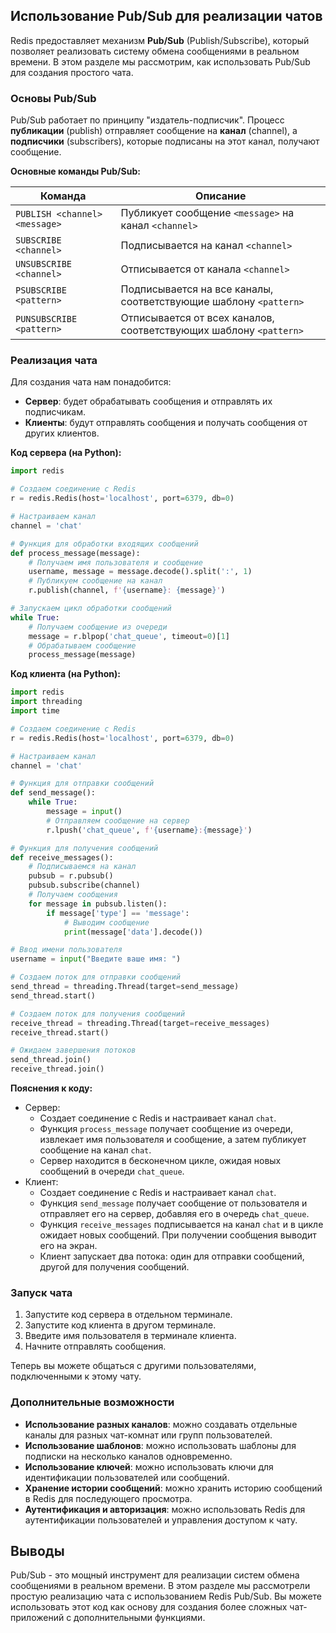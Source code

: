 ## Использование Pub/Sub для реализации чатов

Redis предоставляет механизм **Pub/Sub** (Publish/Subscribe), который позволяет реализовать систему обмена сообщениями в реальном времени. В этом разделе мы рассмотрим, как использовать Pub/Sub для создания простого чата.

### Основы Pub/Sub

Pub/Sub работает по принципу "издатель-подписчик". Процесс **публикации** (publish) отправляет сообщение на **канал** (channel), а **подписчики** (subscribers), которые подписаны на этот канал, получают сообщение.

**Основные команды Pub/Sub:**

| Команда | Описание |
|---|---|
| `PUBLISH <channel> <message>` | Публикует сообщение `<message>` на канал `<channel>` |
| `SUBSCRIBE <channel>` | Подписывается на канал `<channel>` |
| `UNSUBSCRIBE <channel>` | Отписывается от канала `<channel>` |
| `PSUBSCRIBE <pattern>` | Подписывается на все каналы, соответствующие шаблону `<pattern>` |
| `PUNSUBSCRIBE <pattern>` | Отписывается от всех каналов, соответствующих шаблону `<pattern>` |

### Реализация чата

Для создания чата нам понадобится:

* **Сервер**: будет обрабатывать сообщения и отправлять их подписчикам.
* **Клиенты**: будут отправлять сообщения и получать сообщения от других клиентов.

**Код сервера (на Python):**

```python
import redis

# Создаем соединение с Redis
r = redis.Redis(host='localhost', port=6379, db=0)

# Настраиваем канал
channel = 'chat'

# Функция для обработки входящих сообщений
def process_message(message):
    # Получаем имя пользователя и сообщение
    username, message = message.decode().split(':', 1)
    # Публикуем сообщение на канал
    r.publish(channel, f'{username}: {message}')

# Запускаем цикл обработки сообщений
while True:
    # Получаем сообщение из очереди
    message = r.blpop('chat_queue', timeout=0)[1]
    # Обрабатываем сообщение
    process_message(message)
```

**Код клиента (на Python):**

```python
import redis
import threading
import time

# Создаем соединение с Redis
r = redis.Redis(host='localhost', port=6379, db=0)

# Настраиваем канал
channel = 'chat'

# Функция для отправки сообщений
def send_message():
    while True:
        message = input()
        # Отправляем сообщение на сервер
        r.lpush('chat_queue', f'{username}:{message}')

# Функция для получения сообщений
def receive_messages():
    # Подписываемся на канал
    pubsub = r.pubsub()
    pubsub.subscribe(channel)
    # Получаем сообщения
    for message in pubsub.listen():
        if message['type'] == 'message':
            # Выводим сообщение
            print(message['data'].decode())

# Ввод имени пользователя
username = input("Введите ваше имя: ")

# Создаем поток для отправки сообщений
send_thread = threading.Thread(target=send_message)
send_thread.start()

# Создаем поток для получения сообщений
receive_thread = threading.Thread(target=receive_messages)
receive_thread.start()

# Ожидаем завершения потоков
send_thread.join()
receive_thread.join()
```

**Пояснения к коду:**

* Сервер:
    * Создает соединение с Redis и настраивает канал `chat`.
    * Функция `process_message` получает сообщение из очереди, извлекает имя пользователя и сообщение, а затем публикует сообщение на канал `chat`.
    * Сервер находится в бесконечном цикле, ожидая новых сообщений в очереди `chat_queue`.
* Клиент:
    * Создает соединение с Redis и настраивает канал `chat`.
    * Функция `send_message` получает сообщение от пользователя и отправляет его на сервер, добавляя его в очередь `chat_queue`.
    * Функция `receive_messages` подписывается на канал `chat` и в цикле ожидает новых сообщений. При получении сообщения выводит его на экран.
    * Клиент запускает два потока: один для отправки сообщений, другой для получения сообщений.

### Запуск чата

1. Запустите код сервера в отдельном терминале.
2. Запустите код клиента в другом терминале.
3. Введите имя пользователя в терминале клиента.
4. Начните отправлять сообщения.

Теперь вы можете общаться с другими пользователями, подключенными к этому чату.

### Дополнительные возможности

* **Использование разных каналов**: можно создавать отдельные каналы для разных чат-комнат или групп пользователей.
* **Использование шаблонов**: можно использовать шаблоны для подписки на несколько каналов одновременно.
* **Использование ключей**: можно использовать ключи для идентификации пользователей или сообщений.
* **Хранение истории сообщений**: можно хранить историю сообщений в Redis для последующего просмотра.
* **Аутентификация и авторизация**: можно использовать Redis для аутентификации пользователей и управления доступом к чату.

## Выводы

Pub/Sub - это мощный инструмент для реализации систем обмена сообщениями в реальном времени. В этом разделе мы рассмотрели простую реализацию чата с использованием Redis Pub/Sub. Вы можете использовать этот код как основу для создания более сложных чат-приложений с дополнительными функциями.

